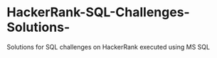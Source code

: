 # HackerRank-SQL-Challenges-Solutions-
Solutions for SQL challenges on HackerRank executed using MS SQL
